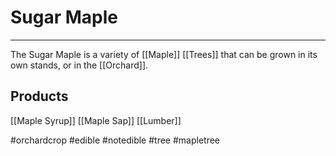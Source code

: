 # Sugar Maple
---
The Sugar Maple is a variety of [[Maple]] [[Trees]] that can be grown in its own stands, or in the [[Orchard]].

## Products
[[Maple Syrup]]
[[Maple Sap]]
[[Lumber]]

#orchardcrop #edible #notedible #tree #mapletree 